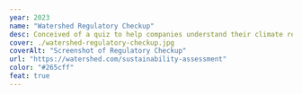 ```yaml
---
year: 2023
name: "Watershed Regulatory Checkup"
desc: Conceived of a quiz to help companies understand their climate regulatory exposure, alongside Meghan Newell.
cover: ./watershed-regulatory-checkup.jpg
coverAlt: "Screenshot of Regulatory Checkup"
url: "https://watershed.com/sustainability-assessment"
color: "#265cff"
feat: true
---
```

